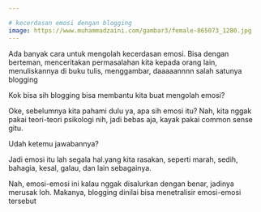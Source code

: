 ```yaml
---

# kecerdasan emosi dengan blogging
image: https://www.muhammadzaini.com/gambar3/female-865073_1280.jpg
---
```


Ada banyak cara untuk mengolah kecerdasan emosi. Bisa dengan berteman, menceritakan permasalahan kita kepada orang lain, menuliskannya di buku tulis, menggambar, daaaaannnn salah satunya blogging 

Kok bisa sih blogging bisa membantu kita buat mengolah emosi?

Oke, sebelumnya kita pahami dulu ya, apa sih emosi itu? Nah, kita nggak pakai teori-teori psikologi nih, jadi bebas aja, kayak pakai common sense gitu.

Udah ketemu jawabannya? 

Jadi emosi itu lah segala hal.yang kita rasakan, seperti marah, sedih, bahagia, kesal, galau, dan lain sebagainya.

Nah, emosi-emosi ini kalau nggak disalurkan dengan benar, jadinya merusak loh. Makanya, blogging dinilai bisa menetralisir emosi-emosi tersebut 